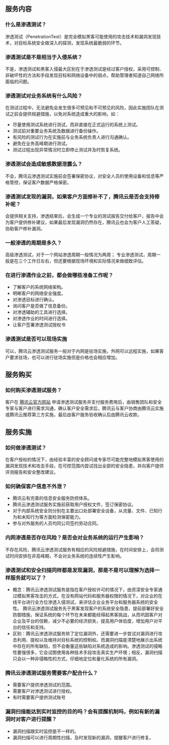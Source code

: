 ## 服务内容
### 什么是渗透测试？
渗透测试（PenetrationTest）是完全模拟黑客可能使用的攻击技术和漏洞发现技术，对目标系统安全做深入的探测，发现系统最脆弱的环节。
### 渗透测试是不是相当于入侵系统？
不是，渗透测试和黑客入侵最大区别在于渗透测试是经过客户授权，采用可控制、非破坏性的方法和手段发现目标和网络设备中的弱点，帮助管理者知道自己网络所面临的问题。 
### 渗透测试对业务系统有什么风险？
在测试过程中，无法避免会发生很多可预见和不可预见的风险，因此实施团队在测试之前会提供规避措施，以免对系统造成重大的影响，如：
- 尽量使用测试系统进行测试，而非直接在正式运行的系统上测试。
- 测试前对重要业务系统及数据进行备份操作。
- 有风险的测试行为在实施前与业务系统负责人进行沟通确认。
- 避免在业务高峰期进行测试。
- 测试过程出现异常情况时立即停止测试并及时恢复系统。

### 渗透测试会造成敏感数据泄露么？
不会，腾讯云渗透测试实施前会签署保密协议，对安全人员的使用设备和信息等严格管控，保证客户数据严格保密。

### 渗透测试发现的漏洞，如果客户方面修补不了，腾讯云是否会支持修补呢？
会提供相关支持，渗透结束后，会生成一个专业的测试报告交付给客户，报告中会为客户提供修补建议，如果最后发现漏洞仍然存在，腾讯云也会为客户人工答疑，协助客户修补漏洞。

### 一般渗透的周期是多久？
高级渗透测试，对于一个网站渗透周期一般情况为两周；
专业渗透测试，周期一般是在三个工作日左右，但还要根据现场环境和实际情况来做细致评估。
### 在进行渗透作业之前，都会做哪些准备工作呢？
- 了解客户的系统网络架构。
- 明晰客户的网络安全强度。
- 对渗透目标进行确认。
- 询问客户是否做了信息备份。
- 对渗透辅助的工具进行选择。
- 对渗透作业的时间进行选择。
- 让客户签署渗透测试授权书

### 渗透测试是否可以现场实施
可以，腾讯云渗透测试服务一般对于内网是驻场实施，外网可以远程实施，如果客户要求驻场，也可以进行驻场实施但是价格也会相应增加。

## 服务购买
### 如何购买渗透测试服务？
客户在 [腾讯云官方网站](https://cloud.tencent.com/) 申请渗透测试服务并支付服务费用后，由销售团队和安全专家与客户进行需求沟通，确认客户安全需求后，腾讯云与客户协商由腾讯云实施或腾讯云推荐第三方实施，最后由客户服务验收确认后由腾讯云收款。

## 服务实施
### 如何做渗透测试？
在客户授权的情况下，由经验丰富的安全顾问或专家尽可能完整地模拟黑客使用的漏洞发现技术和攻击手段，在可控范围内尝试找出全部的安全隐患，并向客户提供评测报告和安全整改建议。

### 如何确保客户信息不外泄？
- 腾讯云有完善的信息安全服务防控体系。
- 腾讯云渗透测试服务实施前获取用户授权文件，签订保密协议。
- 对于内部系统安全则分别在主要出口处部署安全设备，从流量、文件、已知行为和未知行为等方面检测保密能力。
- 参与对外服务的人员均同公司签约劳动合同。 

### 内网渗透是否存在风险？是否会对业务系统的运行产生影响？
不存在风险，腾讯云渗透测试服务有相应的风险规避措施，在时间安排上，会将测试时间安排在非高峰期，不会对业务系统的连续性产生影响。

### 渗透测试和安全扫描同样都是发现漏洞，那是不是可以理解为选择一样服务就可以了？
- 概念：腾讯云渗透测试服务是指在客户授权许可的情况下，由资深安全专家通过模拟黑客攻击的方式，在没有网站代码和服务器权限的情况下，对企业的在线平台进行全方位渗透入侵测试，来评估企业业务平台和服务器系统的安全性。
腾讯云渗透测试服务先于黑客发现客户的系统安全隐患，提前部署好安全防御措施，保证系统的每个环节在未来都能经得起黑客挑战，从而巩固客户对企业及平台的信赖，减少不必要的经济损失，提高用户体验度，增加用户对平台的信任和支持。
- 区别：腾讯云渗透测试服务除了定位漏洞外，还需要进一步尝试对漏洞进行攻击利用、提权以及维持对目标系统的控制权。而漏洞扫描是清楚地展示出系统中存在的所有缺陷，但不会衡量这些缺陷对系统造成的影响。渗透测试的侵略性要强很多，它会试图使用各种技术手段攻击真实生产环境；相反，漏洞扫描只会以一种非侵略性的方式，仔细地定位和量化系统的所有漏洞。

### 腾讯云渗透测试服务需要客户配合什么？
- 需要客户提供渗透测试的范围。
- 需要客户对渗透测试进行授权。
- 有时需要客户提供测试账号

### 漏洞扫描能达到实时监控的目的吗？会有提醒机制吗，例如有新的漏洞时对客户进行提醒？
- 漏洞扫描跟实时监控是不一样的。
- 漏洞扫描可以进行周期性扫描，及时发现新的漏洞，提醒客户进行修复。
